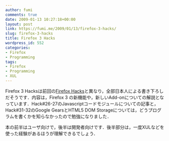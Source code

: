 ```yaml
---
author: fumi
comments: true
date: 2009-01-13 10:27:18+00:00
layout: post
link: https://fumi.me/2009/01/13/firefox-3-hacks/
slug: firefox-3-hacks
title: Firefox 3 Hacks
wordpress_id: 552
categories:
- Firefox
- Programming
tags:
- Firefox
- Programming
- XUL
---
```


Firefox 3 Hacksは前回の[Firefox Hacks](http://www.amazon.co.jp/Firefox-Hacks%E2%80%95%E6%AC%A1%E4%B8%96%E4%BB%A3%E3%83%96%E3%83%A9%E3%82%A6%E3%82%B6%E5%BE%B9%E5%BA%95%E6%B4%BB%E7%94%A8%E3%83%86%E3%82%AF%E3%83%8B%E3%83%83%E3%82%AF-Nigel-McFarlane/dp/4873112419/ref=sr_1_2?ie=UTF8%26tag%3Dtorrydiary-22)と異なり，全部日本人による書き下ろしだそうです．内容は，Firefox 3 の新機能や，新しいAdd-onについての解説となっています．Hack#26-27のJavascriptコードモジュールについての記事と，Hack#31-32のGoogle GearsとHTML5 DOM Storageについては，どうプログラムを書くかを知らなかったので勉強になりました．

本の前半はユーザ向けで，後半は開発者向けです．後半部分は，一度XULなどを使った経験があるほうが理解できるでしょう．
